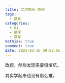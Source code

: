```yaml
---
title: 二次剩余 原根
tags:
  - 数论
categories:
  - oi
  - 数学
  - 数论
mathjax: true
comment: true
date: 2021-03-16 09:02:55
---
```


改题，然后发现需要填填坑。

其实学起来也没有那么难。



